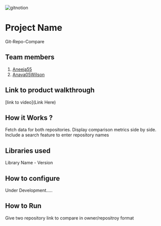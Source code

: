 
![gitnotion](https://github.com/user-attachments/assets/079fdd2e-ba20-4a5b-9801-58448e81d8b9)




# Project Name
Git-Repo-Compare
## Team members
1. [Aneeja55](https://github.com/Aneeja55)
2. [Anaya05Wilson](https://github.com/Anaya05Wilson)
## Link to product walkthrough
[link to video](Link Here)
## How it Works ?
Fetch data for both repositories.
Display comparison metrics side by side.
Include a search feature to enter repository names
## Libraries used
Library Name - Version
## How to configure
Under Development.....
## How to Run
Give two repository link to compare in owner/repositroy format
